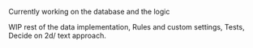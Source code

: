 Currently working on the database and the logic

WIP
rest of the data implementation,
Rules and custom settings,
Tests,
Decide on 2d/ text approach.
